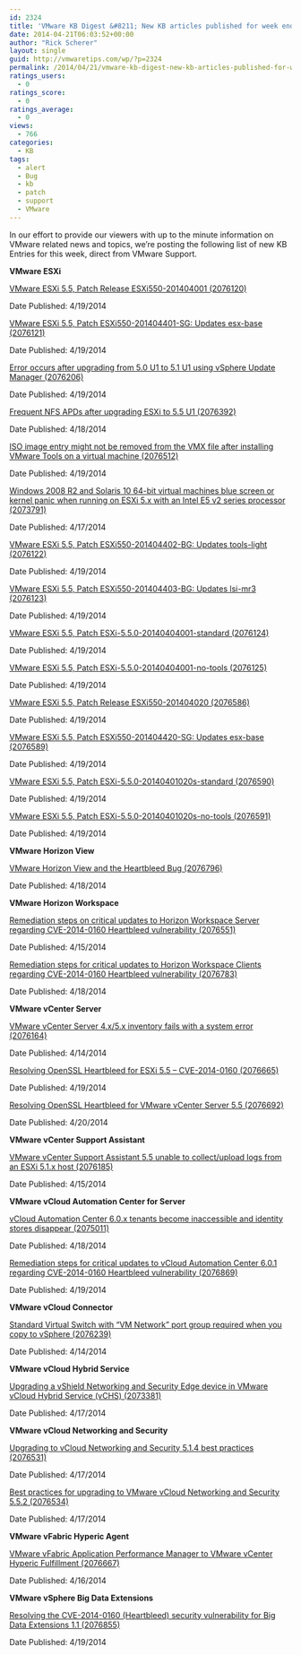 ```yaml
---
id: 2324
title: 'VMware KB Digest &#8211; New KB articles published for week ending 4/19/14'
date: 2014-04-21T06:03:52+00:00
author: "Rick Scherer"
layout: single
guid: http://vmwaretips.com/wp/?p=2324
permalink: /2014/04/21/vmware-kb-digest-new-kb-articles-published-for-week-ending-41914/
ratings_users:
  - 0
ratings_score:
  - 0
ratings_average:
  - 0
views:
  - 766
categories:
  - KB
tags:
  - alert
  - Bug
  - kb
  - patch
  - support
  - VMware
---
```

In our effort to provide our viewers with up to the minute information on VMware related news and topics, we&#8217;re posting the following list of new KB Entries for this week, direct from VMware Support.

<!--more-->

**VMware ESXi**
  
[VMware ESXi 5.5, Patch Release ESXi550-201404001 (2076120)](http://bit.ly/1eUCr6o)
  
Date Published: 4/19/2014
  
[VMware ESXi 5.5, Patch ESXi550-201404401-SG: Updates esx-base (2076121)](http://bit.ly/PmVnP1)
  
Date Published: 4/19/2014
  
[Error occurs after upgrading from 5.0 U1 to 5.1 U1 using vSphere Update Manager (2076206)](http://bit.ly/PmVqdz)
  
Date Published: 4/19/2014
  
[Frequent NFS APDs after upgrading ESXi to 5.5 U1 (2076392)](http://bit.ly/1eUCtLl)
  
Date Published: 4/18/2014
  
[ISO image entry might not be removed from the VMX file after installing VMware Tools on a virtual machine (2076512)](http://bit.ly/PmVnP3)
  
Date Published: 4/19/2014
  
[Windows 2008 R2 and Solaris 10 64-bit virtual machines blue screen or kernel panic when running on ESXi 5.x with an Intel E5 v2 series processor (2073791)](http://bit.ly/PmVnP4)
  
Date Published: 4/17/2014
  
[VMware ESXi 5.5, Patch ESXi550-201404402-BG: Updates tools-light (2076122)](http://bit.ly/1eUCtLo)
  
Date Published: 4/19/2014
  
[VMware ESXi 5.5, Patch ESXi550-201404403-BG: Updates lsi-mr3 (2076123)](http://bit.ly/PmVqdE)
  
Date Published: 4/19/2014
  
[VMware ESXi 5.5, Patch ESXi-5.5.0-20140404001-standard (2076124)](http://bit.ly/1eUCrmM)
  
Date Published: 4/19/2014
  
[VMware ESXi 5.5, Patch ESXi-5.5.0-20140404001-no-tools (2076125)](http://bit.ly/PmVqdG)
  
Date Published: 4/19/2014
  
[VMware ESXi 5.5, Patch Release ESXi550-201404020 (2076586)](http://bit.ly/1eUCtLA)
  
Date Published: 4/19/2014
  
[VMware ESXi 5.5, Patch ESXi550-201404420-SG: Updates esx-base (2076589)](http://bit.ly/PmVo5l)
  
Date Published: 4/19/2014
  
[VMware ESXi 5.5, Patch ESXi-5.5.0-20140401020s-standard (2076590)](http://bit.ly/PmVo5n)
  
Date Published: 4/19/2014
  
[VMware ESXi 5.5, Patch ESXi-5.5.0-20140401020s-no-tools (2076591)](http://bit.ly/PmVqdI)
  
Date Published: 4/19/2014

**VMware Horizon View**
  
[VMware Horizon View and the Heartbleed Bug (2076796)](http://bit.ly/1eUCrDb)
  
Date Published: 4/18/2014

**VMware Horizon Workspace**
  
[Remediation steps on critical updates to Horizon Workspace Server regarding CVE-­2014-­0160 Heartbleed vulnerability (2076551)](http://bit.ly/1eUCrDc)
  
Date Published: 4/15/2014
  
[Remediation steps for critical updates to Horizon Workspace Clients regarding CVE-­2014-­0160 Heartbleed vulnerability (2076783)](http://bit.ly/PmVo5p)
  
Date Published: 4/18/2014

**VMware vCenter Server**
  
[VMware vCenter Server 4.x/5.x inventory fails with a system error (2076164)](http://bit.ly/1eUCrDf)
  
Date Published: 4/14/2014
  
[Resolving OpenSSL Heartbleed for ESXi 5.5 – CVE-2014-0160 (2076665)](http://bit.ly/PmVo5u)
  
Date Published: 4/19/2014
  
[Resolving OpenSSL Heartbleed for VMware vCenter Server 5.5 (2076692)](http://bit.ly/1eUCu21)
  
Date Published: 4/20/2014

**VMware vCenter Support Assistant**
  
[VMware vCenter Support Assistant 5.5 unable to collect/upload logs from an ESXi 5.1.x host (2076185)](http://bit.ly/1eUCrDn)
  
Date Published: 4/15/2014

**VMware vCloud Automation Center for Server**
  
[vCloud Automation Center 6.0.x tenants become inaccessible and identity stores disappear (2075011)](http://bit.ly/1jeeX8b)
  
Date Published: 4/18/2014
  
[Remediation steps for critical updates to vCloud Automation Center 6.0.1 regarding CVE-2014-0160 Heartbleed vulnerability (2076869)](http://bit.ly/1eUCu26)
  
Date Published: 4/19/2014

**VMware vCloud Connector**
  
[Standard Virtual Switch with “VM Network” port group required when you copy to vSphere (2076239)](http://bit.ly/1eUCrDp)
  
Date Published: 4/14/2014

**VMware vCloud Hybrid Service**
  
[Upgrading a vShield Networking and Security Edge device in VMware vCloud Hybrid Service (vCHS) (2073381)](http://bit.ly/1eUCrTG)
  
Date Published: 4/17/2014

**VMware vCloud Networking and Security**
  
[Upgrading to vCloud Networking and Security 5.1.4 best practices (2076531)](http://bit.ly/1eUCrTJ)
  
Date Published: 4/17/2014
  
[Best practices for upgrading to VMware vCloud Networking and Security 5.5.2 (2076534)](http://bit.ly/1eUCrTK)
  
Date Published: 4/17/2014

**VMware vFabric Hyperic Agent**
  
[VMware vFabric Application Performance Manager to VMware vCenter Hyperic Fulfillment (2076667)](http://bit.ly/PmVqKv)
  
Date Published: 4/16/2014

**VMware vSphere Big Data Extensions**
  
[Resolving the CVE-­2014-­0160 (Heartbleed) security vulnerability for Big Data Extensions 1.1 (2076855)](http://bit.ly/1eUCuip)
  
Date Published: 4/19/2014